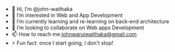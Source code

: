- 👋 Hi, I’m @john-waithaka
- 👀 I’m interested in Web and App Development
- 🌱 I’m currently learning and re-learning on back-end architecture
- 💞️ I’m looking to collaborate on Web apps Development
- 📫 How to reach me johnwaruiwaithaka@gmail.com
- ⚡ Fun fact: once I start going, I don't stop!

<!---
john-waithaka/john-waithaka is a ✨ special ✨ repository because its `README.md` (this file) appears on your GitHub profile.
You can click the Preview link to take a look at your changes.
--->
